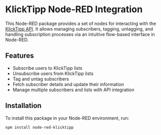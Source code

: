 # KlickTipp Node-RED Integration

This Node-RED package provides a set of nodes for interacting with the [KlickTipp API](https://www.klicktipp.com/de/support/wissensdatenbank/application-programming-interface-api/). It allows managing subscribers, tagging, untagging, and handling subscription processes via an intuitive flow-based interface in Node-RED.

## Features

- Subscribe users to KlickTipp lists
- Unsubscribe users from KlickTipp lists
- Tag and untag subscribers
- Fetch subscriber details and update their information
- Manage multiple subscribers and lists with API integration

## Installation

To install this package in your Node-RED environment, run:

```bash
npm install node-red-klicktipp
```

